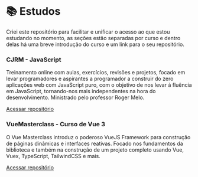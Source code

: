 # :books: Estudos

Criei este repositório para facilitar e unificar o acesso ao que estou estudando no momento, as seções estão separadas por curso e dentro delas há uma breve introdução do curso e um link para o seu repositório.

### CJRM - JavaScript

Treinamento online com aulas, exercícios, revisões e projetos, focado em levar programadores e aspirantes a programador a construir do zero aplicações web com JavaScript puro, com o objetivo de nos levar à fluência em JavaScript, tornando-nos mais independentes na hora do desenvolvimento. Ministrado pelo professor Roger Melo.

[Acessar repositório](https://github.com/santos2408/CJRM-Javascript)

### VueMasterclass - Curso de Vue 3

O Vue Masterclass introduz o poderoso VueJS Framework para construção de páginas dinâmicas e interfaces reativas. Focado nos fundamentos da biblioteca e também na construção de um projeto completo usando Vue, Vuex, TypeScript, TailwindCSS e mais.

[Acessar repositório](https://github.com/santos2408/VueMastery)
